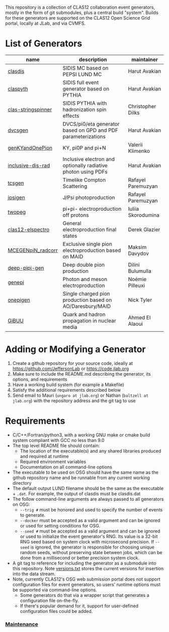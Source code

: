 This repository is a collection of CLAS12 collaboration event generators, mostly in the form of git submodules, plus a central build "system".  Builds for these generators are supported on the CLAS12 Open Science Grid portal, locally at JLab, and via CVMFS.

# List of Generators 

name                 | description                                                    | maintainer
-------------------- | -------------------------------------------------------------- | ------------------
[clasdis]            | SIDIS MC based on PEPSI LUND MC                                | Harut Avakian
[claspyth]           | SIDIS full event generator based on PYTHIA                     | Harut Avakian
[clas-stringspinner] | SIDIS PYTHIA with hadronization spin effects                   | Christopher Dilks
[dvcsgen]            | DVCS/pi0/eta generator based on GPD and PDF parameterizations  | Harut Avakian
[genKYandOnePion]    | KY, pi0P and pi+N                                              | Valerii Klimenko
[inclusive-dis-rad]  | Inclusive electron and optionally radiative photon using PDFs  | Harut Avakian
[tcsgen]             | Timelike Compton Scattering                                    | Rafayel Paremuzyan
[jpsigen]            | J/Psi photoproduction                                          | Rafayel Paremuzyan
[twopeg]             | pi+pi- electroproduction off protons                           | Iuliia Skorodumina
[clas12-elspectro]   | General electroproduction final states                         | Derek Glazier
[MCEGENpiN_radcorr]  | Exclusive single pion electroproduction based on MAID          | Maksim Davydov
[deep-pipi-gen]      | Deep double pion production                                    | Dilini Bulumulla
[genepi]             | Photon and meson electroproduction                             | Noémie Pilleuxi
[onepigen]           | Single charged pion production based on AO/Daresbury/MAID      | Nick Tyler
[GiBUU]              | Quark and hadron propagation in nuclear media                  | Ahmed El Alaoui 

# Adding or Modifying a Generator

1. Create a github repository for your source code, ideally at https://github.com/JeffersonLab or https://code.jlab.org
2. Make sure to include the README.md describing the generator, its options, and requirements
3. Have a working build system (for example a Makefile)
4. Satisfy the additional requirements described below
5. Send email to Mauri (`ungaro at jlab.org`) or Nathan (`baltzell at jlab.org`) with the repository address and the git tag to use

# Requirements

- C/C++/Fortran/python3, with a working GNU make or cmake build system compliant with GCC no less than 9.0
- The top level README file should contain:
  - The location of the executable(s) and any shared libraries produced and required at runtime
  - Required environment variables
  - Documentation on all command-line options
- The executable to be used on OSG should have the same name as the github repository name and be runnable from any current working directory
- The default output LUND filename should be the same as the executable + `.dat`. For example, the output of clasdis must be clasdis.dat
- The follow command-line arguments are always passed to all generators on OSG:
  - `--trig #` must be honored and used to specify the number of events to generate.
  - `--docker` must be accepted as a valid argument and can be ignored or used for setting conditions for OSG.
  - `--seed #` must be accepted as a valid argument and can be ignored or used to initialize the event generator's RNG.  Its value is a 32-bit RNG seed based on system clock with microsecond precision.  If `--seed` is ignored, the generator is responsible for choosing unique random seeds, without preserving state between jobs, which can be done from a millisecond or better precision system clock.
- A git tag to reference for including the generator as a submodule into this repository.  Note [versions.txt](versions.txt) stores the current versions for insertion into the data stream.
- Note, currently CLAS12's OSG web submission portal does not support configuration files for event generators, so users' runtime options must be supported via command-line options.
  -  Some generators do that via a wrapper script that generates a configuration file on-the-fly.
  -  If there's popular demand for it, support for user-defined configuration files could be added.

### [Maintenance](./doc/maintenance.md)

[clasdis]: https://github.com/jeffersonlab/clasdis 
[claspyth]: https://github.com/jeffersonlab/claspyth
[clas-stringspinner]: https://github.com/JeffersonLab/clas-stringspinner.git
[dvcsgen]: https://github.com/jeffersonlab/dvcsgen
[genKYandOnePion]: https://github.com/ValeriiKlimenko/genKYandOnePion
[inclusive-dis-rad]: https://github.com/jeffersonlab/inclusive-dis-rad
[tcsgen]: https://github.com/jeffersonlab/tcsgen
[jpsigen]: https://github.com/jeffersonlab/jpsigen
[twopeg]: https://github.com/skorodumina/twopeg
[clas12-elspectro]: https://github.com/dglazier/clas12-elspectro/
[MCEGENpiN_radcorr]: https://github.com/Maksaska/MCEGENpiN_radcorr 
[deep-pipi-gen]: https://github.com/jeffersonlab/deep-pipi-gen
[genepi]: https://github.com/N-Plx/genepi
[onepigen]: https://github.com/tylern4/onepigen
[GENIE]: genie-util
[GiBUU]: gibuu
